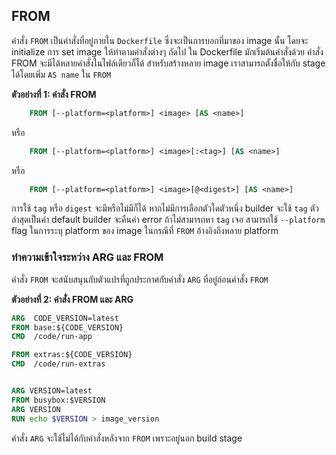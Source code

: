 ## FROM

คำสั่ง `FROM` เป็นคำสั่งที่อยู่ภายใน `Dockerfile` ซึ่งจะเป็นการบอกที่มาของ image นั้น โดยจะ initialize การ set image ให้ทำตามคำสั่งต่างๆ ถัดไป
ใน Dockerfile มักเริ่มต้นคำสั่งด้วย คำสั่ง FROM จะมีได้หลายคำสั่งในไฟล์เดียวก็ได้ สำหรับสร้างหลาย image เราสามารถตั้งชื่อให้กับ stage ได้โดยเพิ่ม
`AS name` ใน `FROM` 

**ตัวอย่างที่ 1: คำสั่ง FROM**

```dockerfile
    FROM [--platform=<platform>] <image> [AS <name>]
```
หรือ


```dockerfile
    FROM [--platform=<platform>] <image>[:<tag>] [AS <name>]
```

หรือ

```dockerfile
    FROM [--platform=<platform>] <image>[@<digest>] [AS <name>]

```
การใช้ `tag` หรือ `digest` จะมีหรือไม่มีก็ได้ หากไม่มีการเลือกตัวใดตัวหนึ่ง builder จะใช้ `tag` ตัวล่าสุดเป็นค่า default builder จะคืนค่า 
error ถ้าไม่สามารถหา `tag` เจอ
สามารถใช้ `--platform` flag ในการระบุ platform ของ image ในกรณีที่ `FROM` อ้างอิงถึงหลาย platform

### ทำความเข้าใจระหว่าง ARG และ FROM

คำสั่ง `FROM` จะสนับสนุนกับตัวแปรที่ถูกประกาศกับคำสั่ง `ARG` ที่อยู่ก่อนคำสั่ง `FROM`

**ตัวอย่างที่ 2: คำสั่ง FROM และ ARG**

```dockerfile
ARG  CODE_VERSION=latest
FROM base:${CODE_VERSION}
CMD  /code/run-app

FROM extras:${CODE_VERSION}
CMD  /code/run-extras
```

```dockerfile

ARG VERSION=latest
FROM busybox:$VERSION
ARG VERSION
RUN echo $VERSION > image_version
```

คำสั่ง `ARG` จะใช้ไม่ได้กับคำสั่งหลังจาก `FROM` เพราะอยู่นอก build stage
